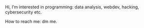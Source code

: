 Hi, I’m interested in programming: data analysis, webdev, hacking, cybersecurity etc.

How to reach me: dm me.
